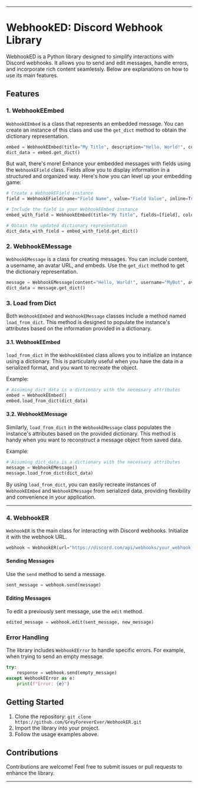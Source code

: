 
---

# WebhookED: Discord Webhook Library

WebhookED is a Python library designed to simplify interactions with Discord webhooks. It allows you to send and edit messages, handle errors, and incorporate rich content seamlessly. Below are explanations on how to use its main features.

## Features

### 1. WebhookEEmbed

`WebhookEEmbed` is a class that represents an embedded message. You can create an instance of this class and use the `get_dict` method to obtain the dictionary representation.

```python
embed = WebhookEEmbed(title="My Title", description="Hello, World!", color=0xFF5733)
dict_data = embed.get_dict()
```

But wait, there's more! Enhance your embedded messages with fields using the `WebhookEField` class. Fields allow you to display information in a structured and organized way. Here's how you can level up your embedding game:

```python
# Create a WebhookEField instance
field = WebhookEField(name="Field Name", value="Field Value", inline=True)

# Include the field in your WebhookEEmbed instance
embed_with_field = WebhookEEmbed(title="My Title", fields=[field], color=0xFF5733)

# Obtain the updated dictionary representation
dict_data_with_field = embed_with_field.get_dict()
```

### 2. WebhookEMessage

`WebhookEMessage` is a class for creating messages. You can include content, a username, an avatar URL, and embeds. Use the `get_dict` method to get the dictionary representation.

```python
message = WebhookEMessage(content="Hello, World!", username="MyBot", avatar_url="http://example.com/avatar.jpg", embeds=[embed])
dict_data = message.get_dict()
```

### 3. Load from Dict

Both `WebhookEEmbed` and `WebhookEMessage` classes include a method named `load_from_dict`. This method is designed to populate the instance's attributes based on the information provided in a dictionary.

#### 3.1. WebhookEEmbed

`load_from_dict` in the `WebhookEEmbed` class allows you to initialize an instance using a dictionary. This is particularly useful when you have the data in a serialized format, and you want to recreate the object.

Example:

```python
# Assuming dict_data is a dictionary with the necessary attributes
embed = WebhookEEmbed()
embed.load_from_dict(dict_data)
```

#### 3.2. WebhookEMessage

Similarly, `load_from_dict` in the `WebhookEMessage` class populates the instance's attributes based on the provided dictionary. This method is handy when you want to reconstruct a message object from saved data.

Example:

```python
# Assuming dict_data is a dictionary with the necessary attributes
message = WebhookEMessage()
message.load_from_dict(dict_data)
```

By using `load_from_dict`, you can easily recreate instances of `WebhookEEmbed` and `WebhookEMessage` from serialized data, providing flexibility and convenience in your application.

---

### 4. WebhookER

`WebhookER` is the main class for interacting with Discord webhooks. Initialize it with the webhook URL.

```python
webhook = WebhookER(url="https://discord.com/api/webhooks/your_webhook_id/your_webhook_token")
```

#### Sending Messages

Use the `send` method to send a message.

```python
sent_message = webhook.send(message)
```

#### Editing Messages

To edit a previously sent message, use the `edit` method.

```python
edited_message = webhook.edit(sent_message, new_message)
```

### Error Handling

The library includes `WebhookEError` to handle specific errors. For example, when trying to send an empty message.

```python
try:
    response = webhook.send(empty_message)
except WebhookEError as e:
    print(f"Error: {e}")
```

## Getting Started

1. Clone the repository: `git clone https://github.com/GreyForeverEver/WebhookER.git`
2. Import the library into your project.
3. Follow the usage examples above.

## Contributions

Contributions are welcome! Feel free to submit issues or pull requests to enhance the library.

---
